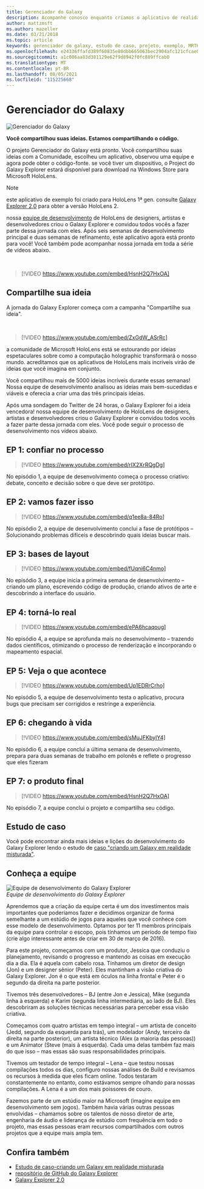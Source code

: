 ```yaml
---
title: Gerenciador do Galaxy
description: Acompanhe conosco enquanto criamos o aplicativo de realidade misturada Galaxy Explorer, o vencedor da campanha compartilhar sua ideia.
author: mattzmsft
ms.author: mazeller
ms.date: 03/21/2018
ms.topic: article
keywords: gerenciador do galaxy, estudo de caso, projeto, exemplo, MRTK, realidade misturada Toolkit, Unity, aplicativos de exemplo, aplicativos de amostra, software livre, Microsoft Store, HoloLens, headset de realidade misturada, headset de realidade mista do windows, headset de realidade virtual
ms.openlocfilehash: e24336ffafd389f60835e80dbb665063bec2904afc121cfcae0f2c9d2b70dd2f
ms.sourcegitcommit: a1c086aa83d381129e62f9d8942f0fc889ffcab0
ms.translationtype: MT
ms.contentlocale: pt-BR
ms.lasthandoff: 08/05/2021
ms.locfileid: "115225668"
---
```

# <a name="galaxy-explorer"></a>Gerenciador do Galaxy
![Gerenciador do Galaxy](../images/HTK_GalaxyExplorer.jpg)

**Você compartilhou suas ideias. Estamos compartilhando o código.**

O projeto Gerenciador do Galaxy está pronto. Você compartilhou suas ideias com a Comunidade, escolheu um aplicativo, observou uma equipe e agora pode obter o código-fonte. se você tiver um dispositivo, o Project do Galaxy Explorer estará disponível para download na Windows Store para Microsoft HoloLens.

>[!NOTE]
>este aplicativo de exemplo foi criado para HoloLens 1ª gen. consulte [Galaxy Explorer 2,0](galaxy-explorer-update.md) para obter a versão HoloLens 2.

nossa [equipe de desenvolvimento](galaxy-explorer.md#meet-the-team) de HoloLens de designers, artistas e desenvolvedores criou o Galaxy Explorer e convidou todos vocês a fazer parte dessa jornada com eles. Após seis semanas de desenvolvimento principal e duas semanas de refinamento, este aplicativo agora está pronto para você! Você também pode acompanhar nossa jornada em toda a série de vídeos abaixo.

<br>

>[!VIDEO https://www.youtube.com/embed/HsnH2Q7HxOA]

## <a name="share-your-idea"></a>Compartilhe sua ideia

A jornada do Galaxy Explorer começa com a campanha "Compartilhe sua ideia".

<br>

>[!VIDEO https://www.youtube.com/embed/ZxGdW_ASrRc]

a comunidade de Microsoft HoloLens está se estourando por ideias espetaculares sobre como a computação holographic transformará o nosso mundo. acreditamos que os aplicativos de HoloLens mais incríveis virão de ideias que você imagina em conjunto.

Você compartilhou mais de 5000 ideias incríveis durante essas semanas! Nossa equipe de desenvolvimento analisou as ideias mais bem-sucedidas e viáveis e oferecia a criar uma das três principais ideias.

Após uma sondagem do Twitter de 24 horas, o Galaxy Explorer foi a ideia vencedora! nossa equipe de desenvolvimento de HoloLens de designers, artistas e desenvolvedores criou o Galaxy Explorer e convidou todos vocês a fazer parte dessa jornada com eles. Você pode seguir o processo de desenvolvimento nos vídeos abaixo.

## <a name="ep-1-trust-the-process"></a>EP 1: confiar no processo

>[!VIDEO https://www.youtube.com/embed/rIX2XrRQgDg]

No episódio 1, a equipe de desenvolvimento começa o processo criativo: debate, conceito e decisão sobre o que deve ser protótipo.

## <a name="ep-2-lets-do-this"></a>EP 2: vamos fazer isso

>[!VIDEO https://www.youtube.com/embed/q1ee8a-84Ro]

No episódio 2, a equipe de desenvolvimento conclui a fase de protótipos – Solucionando problemas difíceis e descobrindo quais ideias buscar mais.

## <a name="ep-3-laying-foundations"></a>EP 3: bases de layout

>[!VIDEO https://www.youtube.com/embed/fUqni6C4nmo]

No episódio 3, a equipe inicia a primeira semana de desenvolvimento – criando um plano, escrevendo código de produção, criando ativos de arte e descobrindo a interface do usuário.

## <a name="ep-4-make-it-real"></a>EP 4: torná-lo real

>[!VIDEO https://www.youtube.com/embed/ePA6hcaqoug]

No episódio 4, a equipe se aprofunda mais no desenvolvimento – trazendo dados científicos, otimizando o processo de renderização e incorporando o mapeamento espacial.

## <a name="ep-5-see-what-happens"></a>EP 5: Veja o que acontece

>[!VIDEO https://www.youtube.com/embed/Up1EDRrCrho]

No episódio 5, a equipe de desenvolvimento testa o aplicativo, procura bugs que precisam ser corrigidos e restringe a experiência.

## <a name="ep-6-coming-to-life"></a>EP 6: chegando à vida

>[!VIDEO https://www.youtube.com/embed/sMuJFKbylY4]

No episódio 6, a equipe conclui a última semana de desenvolvimento, prepara para duas semanas de trabalho em polonês e reflete o progresso que eles fizeram

## <a name="ep-7-the-final-product"></a>EP 7: o produto final

>[!VIDEO https://www.youtube.com/embed/HsnH2Q7HxOA]

No episódio 7, a equipe conclui o projeto e compartilha seu código.

## <a name="case-study"></a>Estudo de caso

Você pode encontrar ainda mais ideias e lições do desenvolvimento do Galaxy Explorer lendo o estudo de [caso "criando um Galaxy em realidade misturada"](../../out-of-scope/case-study-creating-a-galaxy-in-mixed-reality.md).

## <a name="meet-the-team"></a>Conheça a equipe

![Equipe de desenvolvimento do Galaxy Explorer](images/syiteampic.jpg)<br>
*Equipe de desenvolvimento do Galaxy Explorer*

Aprendemos que a criação da equipe certa é um dos investimentos mais importantes que poderíamos fazer e decidimos organizar de forma semelhante a um estúdio de jogos para aqueles que você conhece com esse modelo de desenvolvimento. Optamos por ter 11 membros principais da equipe para controlar o escopo, pois tínhamos um período de tempo fixo (crie algo interessante antes de criar em 30 de março de 2016).

Para este projeto, começamos com um produtor, Jessica que conduziu o planejamento, revisando o progresso e mantendo as coisas em execução dia a dia. Ela é aquela com cabelo rosa. Tínhamos um diretor de design (Jon) e um designer sênior (Peter). Eles mantinham a visão criativa do Galaxy Explorer. Jon é o que está em óculos na linha frontal e Peter é o segundo da direita na parte posterior.

Tivemos três desenvolvedores – BJ (entre Jon e Jessica), Mike (segunda linha à esquerda) e Karim (segunda linha intermediária, ao lado de BJ). Eles descobriram as soluções técnicas necessárias para perceber essa visão criativa.

Começamos com quatro artistas em tempo integral – um artista de conceito (Jedd, segundo da esquerda para trás), um modelador (Andy, terceiro da direita na parte posterior), um artista técnico (Alex (a maioria das pessoas)) e um Animator (Steve (mais à esquerda). Cada uma delas também faz mais do que isso – mas essas são suas responsabilidades principais.

Tivemos um testador de tempo integral – Lena – que testou nossas compilações todos os dias, configuro nossas análises de Build e revisamos os recursos à medida que eles ficam online. Todos testaram constantemente no entanto, como estávamos sempre olhando para nossas compilações. A Lena é a um dos mais poissores de couro.

Fazemos parte de um estúdio maior na Microsoft (imagine equipe em desenvolvimento sem jogos). Também havia várias outras pessoas envolvidas – chamamos sobre os talentos de nosso diretor de arte, engenharia de áudio e liderança de estúdio com frequência em todo o projeto, mas essas pessoas eram recursos compartilhados com outros projetos que a equipe mais ampla tem.

## <a name="see-also"></a>Confira também
* [Estudo de caso-criando um Galaxy em realidade misturada](../../out-of-scope/case-study-creating-a-galaxy-in-mixed-reality.md)
* [repositório de GitHub do Galaxy Explorer](https://github.com/Microsoft/GalaxyExplorer)
* [Galaxy Explorer 2.0](galaxy-explorer-update.md)
